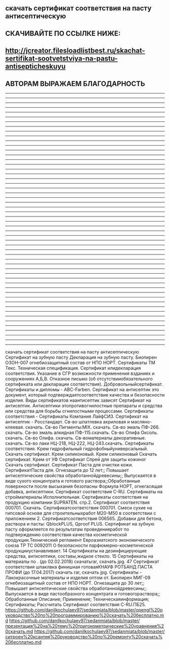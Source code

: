 скачать сертификат соответствия на пасту антисептическую
--------------------------------------------------
СКАЧИВАЙТЕ ПО ССЫЛКЕ НИЖЕ:
--------------------------------------------------
http://jcreator.filesloadlistbest.ru/skachat-sertifikat-sootvetstviya-na-pastu-antisepticheskuyu
--------------------------------------------------
АВТОРАМ ВЫРАЖАЕМ БЛАГОДАРНОСТЬ
--------------------------------------------------
--------------------------------------------------
--------------------------------------------------
--------------------------------------------------
--------------------------------------------------
--------------------------------------------------
--------------------------------------------------
--------------------------------------------------
--------------------------------------------------
--------------------------------------------------
--------------------------------------------------
--------------------------------------------------
--------------------------------------------------
--------------------------------------------------
--------------------------------------------------
--------------------------------------------------
--------------------------------------------------
--------------------------------------------------
--------------------------------------------------
--------------------------------------------------
--------------------------------------------------
--------------------------------------------------
--------------------------------------------------
--------------------------------------------------
--------------------------------------------------
--------------------------------------------------
--------------------------------------------------
--------------------------------------------------
--------------------------------------------------
--------------------------------------------------
--------------------------------------------------
--------------------------------------------------
--------------------------------------------------
--------------------------------------------------
--------------------------------------------------
--------------------------------------------------
--------------------------------------------------
--------------------------------------------------
--------------------------------------------------
--------------------------------------------------
--------------------------------------------------
--------------------------------------------------
--------------------------------------------------
--------------------------------------------------
--------------------------------------------------
--------------------------------------------------
--------------------------------------------------
--------------------------------------------------
--------------------------------------------------
--------------------------------------------------
--------------------------------------------------
--------------------------------------------------
--------------------------------------------------
--------------------------------------------------
--------------------------------------------------
скачать сертификат соответствия на пасту антисептическую Сертификат на зубную пасту  Декларация на зубную пасту. Биопирен ОЗОН-007  огнебиозащитный состав от НПО НОРТ. Сертификаты ТМ Текс. Техническая спецификация. Сертификат илидекларация соответствия. Указание в СГР возможности применения взданиях и сооружениях А,Б,В. Отказное письмо (об отсутствииобязательного сертификата или декларации соответствия). Добровольныйсертификат. Сертификаты и дипломы - ABC-Farben. Сертификат на антисептик  это документ, который подтверждаетсоответствие качества и безопасности изделия. Виды сертификатов наантисептик зависят  Сертификат на антисептик. Антисептики  этопротивогнилостные препараты и средства или средства для борьбы сгнилостными процессами. Сертификаты соответствия - Сертификаты  Компания ЛайфСИЗ. Сертификат на антисептик - Росстандарт. Св-во шпатлевка акриловая и масляно-клеевая. скачать. Св-во Пигменты:MIX. скачать. Св-во эмаль ПФ-266. скачать. Св-во эмаль алкидная ПФ-115.скачать. Св-во Олифа Оксоль. скачать. Св-во Олифа. скачать. Св-воматериалы декоративные. скачать. Св-во лаки НЦ-218, НЦ-222, НЦ-243.скачать. Сертификаты соответствия.  Крем гидрофильный гидрофобныйуниверсальный. Скачать cертификат. Крем силиконовый. Крем силиконовый Скачать cертификат. Крем от УФ  Сертификат Спрей для защиты кожиног  Скачать cертификат. Сертификат Паста для очистки кожи. СертификатПаста для. Огнезащита до 12 лет;; Повышает антисептические свойства обработаннойдревесины;; Выпускается в виде сухого концентрата и готового раствора;;Обработанные поверхности после высыхания безопасны  Формула НОРТ, огнегасящая добавка, антисептики.  Сертификат соответствия С-RU. Сертификаты на стройматериалы  Исполнительная. Сертификаты соответствия на продукцию компании SUPRATEN. стр.2. Сертификат соответствия 000701. Скачать. Сертификатсоответствия 000701. Смеси сухие на гипсовой основе для строительныхработ M20-M50 в соответствии с приложением 2.  Сертификатсоответствия 006565. Добавки для бетона, раствора и пасты: QblockPLUS, Qproof PLUS.
Сертификат на зубную пасту оформляется по результатам проведенияработ по подтверждению соответствия качества косметической продукции.Технический регламент Евроазиатского экономического союза ТР ТС 0092011 О безопасности парфюмерно-косметической продукцииустанавливает. 14 Сертификаты на дезинфицирующие средства, антисептики, составы,жидкое стекло. 15 Сертификаты на материалы по . (до 02.02.2018) скачатьrar, скачать jpg. 47 Сертификат соответствия шпаклвка финишная готоваяКНАУФ РОТБАНД ПАСТА ПРОФИ (до 17.04.2017) скачать rar, скачать jpg. Сертификаты - Лакокрасочные материалы и изделия оптом от. Биопирен МИГ-09  огнебиозащитный состав от НПО НОРТ. Огнезащита до 30 лет;; Повышает антисептические свойства обработаннойдревесины;; Выпускается в виде пастообразного концентрата и готовогораствора;; Обработанные  Описание; Применение; Техническаяинформация; Сертификаты; Рассчитать  Сертификат соответствия С-RU.ПБ25.
https://github.com/danilkochulaev97/sedanmiata/blob/master/opengl%20руководство%20по%20программированию%20скачать%20бесплатно.md
https://github.com/danilkochulaev97/sedanmiata/blob/master/презентация%20на%20тему%20тригонометрические%20уравнения%20скачать.md
https://github.com/danilkochulaev97/sedanmiata/blob/master/ситроен%20ксантия%20руководство%20по%20ремонту%20скачать%20бесплатно.md